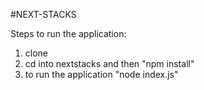#NEXT-STACKS

Steps to run the application:
1. clone
2. cd into nextstacks and then "npm install"
3. to run the application "node index.js"


